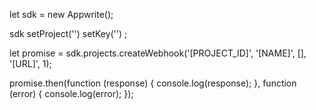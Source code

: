 let sdk = new Appwrite();

sdk
    setProject('')
    setKey('')
;

let promise = sdk.projects.createWebhook('[PROJECT_ID]', '[NAME]', [], '[URL]', 1);

promise.then(function (response) {
    console.log(response);
}, function (error) {
    console.log(error);
});